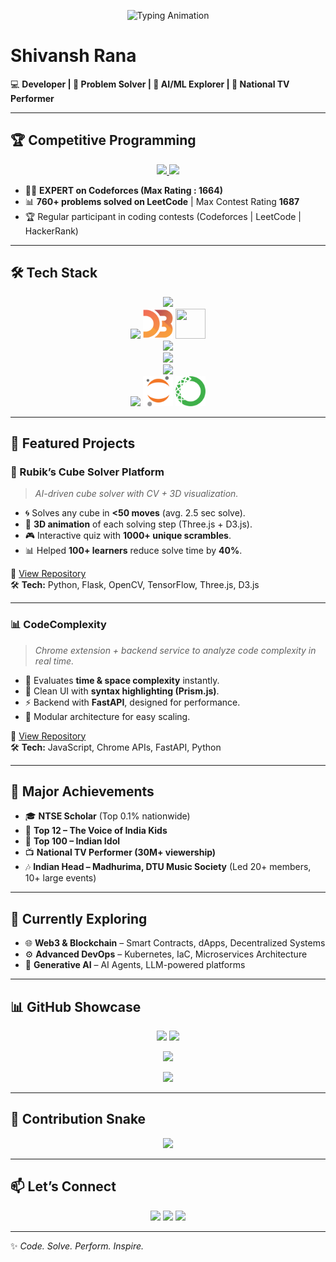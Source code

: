 <!-- Header Banner -->
<p align="center">
  <img src="https://readme-typing-svg.herokuapp.com?font=Fira+Code&weight=600&size=35&pause=1000&color=1C8EF7&center=true&vCenter=true&random=false&width=1200&lines=Hey%2C+I'm+Shivansh+Rana+👋;Codeforces+Expert(1664)+%7C+LeetCode(1687)+760%2B+Problems;WebDeveloper+%7C+AI/ML+%7C+Web3/BlockChain+%7C+DevOps;Blending+Creativity+%26+Technology+🚀" alt="Typing Animation" />
</p>


# Shivansh Rana  

💻 **Developer | 🚀 Problem Solver | 🤖 AI/ML Explorer | 🎤 National TV Performer**  

---

## 🏆 Competitive Programming  

<p align="center">
  <!-- Competitive Programming -->
  <a href="https://codeforces.com/profile/shivanshcoding">
    <img src="https://img.shields.io/badge/Codeforces-Expert_1664-1F8ACB?style=for-the-badge&logo=codeforces&logoColor=white" />
  </a>
  <a href="https://leetcode.com/u/shivansh_coding">
    <img src="https://img.shields.io/badge/LeetCode-760%2B_Problems_1687-FFA116?style=for-the-badge&logo=leetcode&logoColor=white" />
  </a>
</p>

- 🧑‍💻 **EXPERT on Codeforces (Max Rating : 1664)**  
- 📊 **760+ problems solved on LeetCode** | Max Contest Rating **1687**  
- 🏆 Regular participant in coding contests (Codeforces | LeetCode | HackerRank)  

---

## 🛠️ Tech Stack  
<p align="center">
  <!-- Languages -->
  <img src="https://skillicons.dev/icons?i=c,cpp,java,python,ts,js,html,css" />
  <br/>
  
  <!-- Frontend -->
  <img src="https://skillicons.dev/icons?i=react,next,vue,angular,threejs,tailwind" />
  <img src="https://raw.githubusercontent.com/devicons/devicon/master/icons/d3js/d3js-original.svg" width="48" height="48" />
  <img src="https://cdn.phaser.io/images/logo/logo-download.png" width="48" height="48" />


  <br/>
  
  <!-- Backend -->
  <img src="https://skillicons.dev/icons?i=nodejs,express,django,flask,fastapi" />
  <br/>
  
  <!-- Databases -->
  <img src="https://skillicons.dev/icons?i=mongodb,postgres,firebase" />
  <br/>
  
  <!-- DevOps & Cloud -->
  <img src="https://skillicons.dev/icons?i=docker,kubernetes,aws,gcp,github,git" />
  <br/>
  
  <!-- AI/ML -->
  <img src="https://skillicons.dev/icons?i=tensorflow,pytorch,opencv" />
  <img src="https://raw.githubusercontent.com/devicons/devicon/master/icons/jupyter/jupyter-original.svg" width="48" height="48" />
  <img src="https://raw.githubusercontent.com/devicons/devicon/master/icons/anaconda/anaconda-original.svg" width="48" height="48" />
</p>



---

## 🚀 Featured Projects  

### 🧩 Rubik’s Cube Solver Platform  
> *AI-driven cube solver with CV + 3D visualization.*  

- 🌀 Solves any cube in **<50 moves** (avg. 2.5 sec solve).  
- 🎥 **3D animation** of each solving step (Three.js + D3.js).  
- 🎮 Interactive quiz with **1000+ unique scrambles**.  
- 📊 Helped **100+ learners** reduce solve time by **40%**.  

🔗 [View Repository](#)  
🛠 **Tech:** Python, Flask, OpenCV, TensorFlow, Three.js, D3.js  

---

### 📊 CodeComplexity  
> *Chrome extension + backend service to analyze code complexity in real time.*  

- 🧠 Evaluates **time & space complexity** instantly.  
- 🌈 Clean UI with **syntax highlighting (Prism.js)**.  
- ⚡ Backend with **FastAPI**, designed for performance.  
- 🔐 Modular architecture for easy scaling.  

🔗 [View Repository](#)  
🛠 **Tech:** JavaScript, Chrome APIs, FastAPI, Python  

---

## 🎤 Major Achievements  

- 🎓 **NTSE Scholar** (Top 0.1% nationwide)  
- 🌟 **Top 12 – The Voice of India Kids**  
- 🎤 **Top 100 – Indian Idol**  
- 📺 **National TV Performer (30M+ viewership)**  
- 🎶 **Indian Head – Madhurima, DTU Music Society** (Led 20+ members, 10+ large events)  

---

## 🌱 Currently Exploring  
- 🌐 **Web3 & Blockchain** – Smart Contracts, dApps, Decentralized Systems  
- ⚙️ **Advanced DevOps** – Kubernetes, IaC, Microservices Architecture  
- 🤖 **Generative AI** – AI Agents, LLM-powered platforms  

---

## 📊 GitHub Showcase  

<p align="center">
  <img src="https://github-readme-stats.vercel.app/api?username=your-username&show_icons=true&theme=tokyonight" height="180"/>
  <img src="https://github-readme-stats.vercel.app/api/top-langs/?username=your-username&layout=compact&theme=tokyonight" height="180"/>
</p>

<p align="center">
  <img src="https://github-readme-streak-stats.herokuapp.com/?user=your-username&theme=tokyonight" height="180"/>
</p>

<p align="center">
  <img src="https://github-profile-trophy.vercel.app/?username=your-username&theme=onedark&no-frame=true&row=1&column=7" />
</p>

---

## 🐍 Contribution Snake  
<p align="center">
  <img src="https://raw.githubusercontent.com/your-username/your-username/output/github-contribution-grid-snake.svg" />
</p>

---

## 📫 Let’s Connect  

<p align="center">
  <a href="https://www.linkedin.com/in/shivanshranadtu/"><img src="https://img.shields.io/badge/LinkedIn-Connect-blue?style=for-the-badge&logo=linkedin" /></a>
  <a href="https://twitter.com/"><img src="https://img.shields.io/badge/Twitter-Follow-1DA1F2?style=for-the-badge&logo=twitter" /></a>
  <a href="https://yourportfolio.com"><img src="https://img.shields.io/badge/Portfolio-Visit-9cf?style=for-the-badge&logo=firefox" /></a>
</p>

---

✨ *Code. Solve. Perform. Inspire.*  

